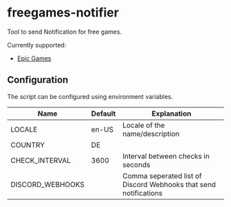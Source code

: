 # freegames-notifier

Tool to send Notification for free games.

Currently supported:
- [Epic Games](https://store.epicgames.com)


## Configuration

The script can be configured using environment variables.

| Name | Default | Explanation | 
| --- | --- | --- |
| LOCALE | en-US | Locale of the name/description|
| COUNTRY | DE | |
| CHECK_INTERVAL | 3600 | Interval between checks in seconds |
| DISCORD_WEBHOOKS |  | Comma seperated list of Discord Webhooks that send notifications |